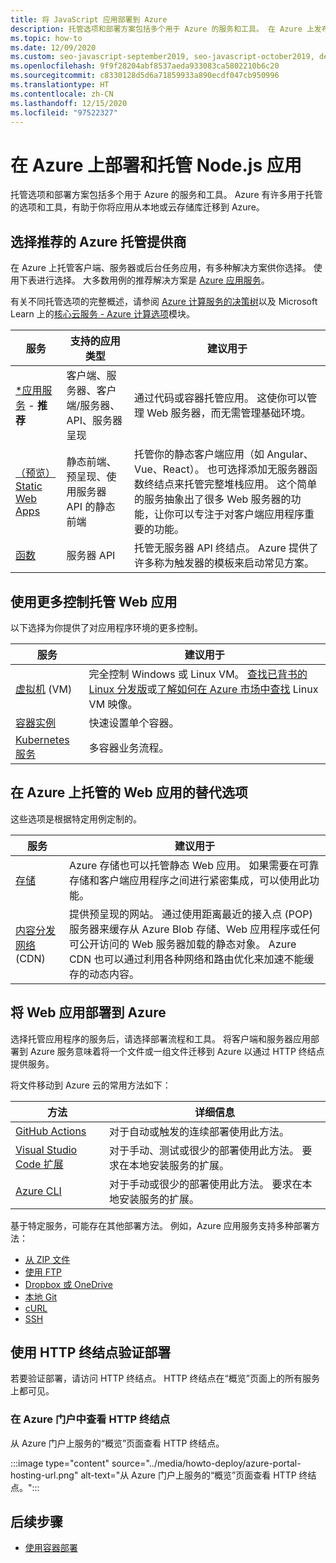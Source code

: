 ```yaml
---
title: 将 JavaScript 应用部署到 Azure
description: 托管选项和部署方案包括多个用于 Azure 的服务和工具。 在 Azure 上发布应用并为其提供服务。
ms.topic: how-to
ms.date: 12/09/2020
ms.custom: seo-javascript-september2019, seo-javascript-october2019, devx-track-js, contperf-fy21q2
ms.openlocfilehash: 9f9f28204abf8537aeda933083ca5802210b6c20
ms.sourcegitcommit: c8330128d5d6a71859933a890ecdf047cb950996
ms.translationtype: HT
ms.contentlocale: zh-CN
ms.lasthandoff: 12/15/2020
ms.locfileid: "97522327"
---
```

# <a name="deploy-and-host-your-nodejs-apps-on-azure"></a>在 Azure 上部署和托管 Node.js 应用

托管选项和部署方案包括多个用于 Azure 的服务和工具。 Azure 有许多用于托管的选项和工具，有助于你将应用从本地或云存储库迁移到 Azure。 

## <a name="choose-a-recommended-azure-host-provider"></a>选择推荐的 Azure 托管提供商

在 Azure 上托管客户端、服务器或后台任务应用，有多种解决方案供你选择。 使用下表进行选择。 大多数用例的推荐解决方案是 [Azure 应用服务](/azure/app-service/overview)。 

有关不同托管选项的完整概述，请参阅 [Azure 计算服务的决策树](/azure/architecture/guide/technology-choices/compute-decision-tree)以及 Microsoft Learn 上的[核心云服务 - Azure 计算选项](/learn/modules/intro-to-azure-compute)模块。


 服务 |支持的应用类型| 建议用于 |
|--|--|--|
|[*应用服务](/azure/app-service/overview) - **推荐**|客户端、服务器、客户端/服务器、API、服务器呈现|通过代码或容器托管应用。 这使你可以管理 Web 服务器，而无需管理基础环境。|
|[（预览）Static Web Apps](/azure/static-web-apps/)|静态前端、预呈现、使用服务器 API 的静态前端|托管你的静态客户端应用（如 Angular、Vue、React）。 也可选择添加无服务器函数终结点来托管完整堆栈应用。 这个简单的服务抽象出了很多 Web 服务器的功能，让你可以专注于对客户端应用程序重要的功能。 |
|[函数](/azure/azure-functions/)|服务器 API|托管无服务器 API 终结点。 Azure 提供了许多称为触发器的模板来启动常见方案。|

## <a name="host-web-apps-with-more-control"></a>使用更多控制托管 Web 应用

以下选择为你提供了对应用程序环境的更多控制。 

| 服务 | 建议用于 |
|--|--|
|[虚拟机](/azure/virtual-machines) (VM)|完全控制 Windows 或 Linux VM。 [查找已背书的 Linux 分发版](/azure/virtual-machines/linux/endorsed-distros?toc=/azure/virtual-machines/linux/toc.json)或[了解如何在 Azure 市场中查找](/azure/virtual-machines/linux/cli-ps-findimage) Linux VM 映像。|
|[容器实例](/azure/container-instances/)|快速设置单个容器。|
|[Kubernetes 服务](/azure/aks/)|多容器业务流程。|

## <a name="alternative-choices-for-web-app-hosting-on-azure"></a>在 Azure 上托管的 Web 应用的替代选项

这些选项是根据特定用例定制的。 

| 服务 | 建议用于 |
|--|--|
|[存储](/azure/storage/blobs/storage-blob-static-website-how-to?tabs=azure-portal)|Azure 存储也可以托管静态 Web 应用。 如果需要在可靠存储和客户端应用程序之间进行紧密集成，可以使用此功能。|
|[内容分发网络](/azure/cdn/) (CDN)|提供预呈现的网站。 通过使用距离最近的接入点 (POP) 服务器来缓存从 Azure Blob 存储、Web 应用程序或任何可公开访问的 Web 服务器加载的静态对象。 Azure CDN 也可以通过利用各种网络和路由优化来加速不能缓存的动态内容。|

## <a name="deploy-your-web-app-to-azure"></a>将 Web 应用部署到 Azure

选择托管应用程序的服务后，请选择部署流程和工具。 将客户端和服务器应用部署到 Azure 服务意味着将一个文件或一组文件迁移到 Azure 以通过 HTTP 终结点提供服务。 

将文件移动到 Azure 云的常用方法如下：

| 方法 | 详细信息 |
|--|--|
|[GitHub Actions](/azure/app-service/deploy-github-actions?tabs=applevel)|对于自动或触发的连续部署使用此方法。|
|[Visual Studio Code 扩展](https://marketplace.visualstudio.com/search?term=azure&target=VSCode&category=All%20categories&sortBy=Relevance)|对于手动、测试或很少的部署使用此方法。 要求在本地安装服务的扩展。|
|[Azure CLI](../tutorial-vscode-azure-cli-node-04.md)|对于手动或很少的部署使用此方法。 要求在本地安装服务的扩展。|

基于特定服务，可能存在其他部署方法。 例如，Azure 应用服务支持多种部署方法：
* [从 ZIP 文件](/azure/app-service/deploy-zip)
* [使用 FTP](/azure/app-service/deploy-ftp)
* [Dropbox 或 OneDrive](/azure/app-service/deploy-content-sync)
* [本地 Git](/azure/app-service/deploy-local-git)
* [cURL](/azure/app-service/deploy-zip#with-curl)
* [SSH](/azure/app-service/configure-linux-open-ssh-session)

## <a name="verify-your-deployment-with-your-http-endpoint"></a>使用 HTTP 终结点验证部署

若要验证部署，请访问 HTTP 终结点。 HTTP 终结点在“概览”页面上的所有服务上都可见。 

### <a name="view-http-endpoint-in-azure-portal"></a>在 Azure 门户中查看 HTTP 终结点

从 Azure 门户上服务的“概览”页面查看 HTTP 终结点。 

:::image type="content" source="../media/howto-deploy/azure-portal-hosting-url.png" alt-text="从 Azure 门户上服务的“概览”页面查看 HTTP 终结点。":::

## <a name="next-steps"></a>后续步骤

* [使用容器部署](deploy-containers.md)
